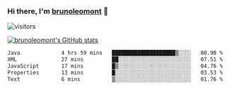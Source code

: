 ### Hi there, I'm [brunoleomont](https://www.linkedin.com/in/brunoleomont/) 👋

![visitors](https://visitor-badge.glitch.me/badge?page_id=page.id)

[![brunoleomont's GitHub stats](https://github-readme-stats.vercel.app/api?username=brunoleomont)](https://github.com/brunoleomont/github-readme-stats)

<!--START_SECTION:waka-->

```txt
Java             4 hrs 59 mins   ████████████████████▒░░░░   80.90 %
XML              27 mins         ██░░░░░░░░░░░░░░░░░░░░░░░   07.51 %
JavaScript       17 mins         █▒░░░░░░░░░░░░░░░░░░░░░░░   04.76 %
Properties       13 mins         █░░░░░░░░░░░░░░░░░░░░░░░░   03.53 %
Text             6 mins          ▒░░░░░░░░░░░░░░░░░░░░░░░░   01.76 %
```

<!--END_SECTION:waka-->

<!--
**brunoleomont/brunoleomont** is a ✨ _special_ ✨ repository because its `README.md` (this file) appears on your GitHub profile.

Here are some ideas to get you started:

- 🔭 I’m currently working on ...
- 🌱 I’m currently learning ...
- 👯 I’m looking to collaborate on ...
- 🤔 I’m looking for help with ...
- 💬 Ask me about ...
- 📫 How to reach me: ...
- 😄 Pronouns: ...
- ⚡ Fun fact: ...
-->
